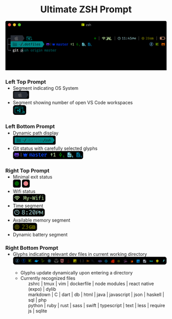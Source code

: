 <h1 align="center">
  Ultimate ZSH Prompt
</h1>
<p align="center">
 <img width="600px" src="screenshots/promptdemo.png">
</p>
  <h3>Left Top Prompt</h3>
  <ul style="margin-top:-15px">
    <li>
      Segment indicating OS System
    </li>
      <img  height="25px" src="screenshots/os_demo.png">
    <li>
      Segment showing number of open VS Code workspaces
    </li>
      <img  height="30px" src="screenshots/vscode_demo.png">
  </ul>
  <h3>Left Bottom Prompt</h3>
  <ul style="margin-top:-15px">
     <li>
      Dynamic path display
     </li>
      <img  height="28px" src="screenshots/path_demo.png">
     <li>
      Git status with carefully selected glyphs
     </li>
      <img  height="25px" src="screenshots/git_demo.png">
  </ul>
  <h3>Right Top Prompt</h3>
  <ul style="margin-top:-15px">
    <li>
      Minimal exit status
    </li>
      <img height="25px" src="screenshots/exit_status_demo.png">
     <li>
      Wifi status
     </li>
      <img  height="25px" src="screenshots/wifi_demo.png">
     <li>
      Time segment
     </li>
      <img  height="25px" src="screenshots/time_demo.png">
     <li>
      Available memory segment
     </li>
      <img height="25px" src="screenshots/memory_demo.png">
     <li>
      Dynamic battery segment
     </li>
  </ul>
  <h3>Right Bottom Prompt</h3>
  <ul style="margin-top:-15px">
     <li>
      Glyphs indicating relevant dev files in current working directory
      </li>
       <img width="570px" src="screenshots/contextual_glyphs.png">
      <ul>
        <li>
        Glyphs update dynamically upon entering a directory
        </li>
        <li>
          Currently recognized files
          <ul>
            zshrc | tmux | vim | dockerfile | node modules | react native (expo) | dylib <br> markdown | C | dart | db | html | java | javascript | json | haskell | sql | php <br> python | ruby | rust | sass | swift | typescript | text | less | require js | sqlite
          </ul>
      </li>
     </ul>
  </ul>
